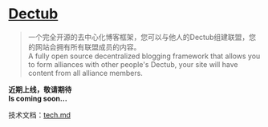 # [Dectub](https://dectub.com)

> 一个完全开源的去中心化博客框架，您可以与他人的Dectub组建联盟，您的网站会拥有所有联盟成员的内容。
<br/>A fully open source decentralized blogging framework that allows you to form alliances with other people's Dectub, your site will have content from all alliance members.



**近期上线，敬请期待<br/>
Is coming soon...**

技术文档：[tech.md](./documents/tech.md)
